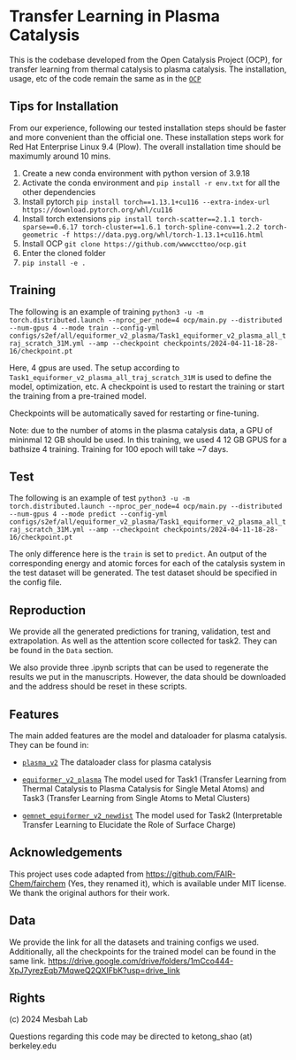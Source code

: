 # Transfer Learning in Plasma Catalysis

This is the codebase developed from the Open Catalysis Project (OCP), for transfer learning from thermal catalysis to plasma catalysis. The installation, usage, etc of the code remain the same as in the [`OCP`](https://github.com/wwwccttoo/ocp/blob/main/README_OCP.md)

## Tips for Installation
From our experience, following our tested installation steps should be faster and more convenient than the official one. These installation steps work for Red Hat Enterprise Linux 9.4 (Plow). The overall installation time should be maximumly around 10 mins.

1. Create a new conda environment with python version of 3.9.18
2. Activate the conda environment and ```pip install -r env.txt``` for all the other dependencies
3. Install pytorch ```pip install torch==1.13.1+cu116 --extra-index-url https://download.pytorch.org/whl/cu116```
4. Install torch extensions ```pip install torch-scatter==2.1.1 torch-sparse==0.6.17 torch-cluster==1.6.1 torch-spline-conv==1.2.2 torch-geometric -f https://data.pyg.org/whl/torch-1.13.1+cu116.html```
5. Install OCP ```git clone https://github.com/wwwccttoo/ocp.git```
6. Enter the cloned folder
7. ```pip install -e .```

## Training
The following is an example of training
```python3 -u -m torch.distributed.launch --nproc_per_node=4 ocp/main.py --distributed --num-gpus 4 --mode train --config-yml configs/s2ef/all/equiformer_v2_plasma/Task1_equiformer_v2_plasma_all_traj_scratch_31M.yml --amp --checkpoint checkpoints/2024-04-11-18-28-16/checkpoint.pt```

Here, 4 gpus are used. The setup according to `Task1_equiformer_v2_plasma_all_traj_scratch_31M` is used to define the model, optimization, etc. A checkpoint is used to restart the training or start the training from a pre-trained model.

Checkpoints will be automatically saved for restarting or fine-tuning.

Note: due to the number of atoms in the plasma catalysis data, a GPU of mininmal 12 GB should be used. In this training, we used 4 12 GB GPUS for a bathsize 4 training. Training for 100 epoch will take ~7 days.

## Test
The following is an example of test
```python3 -u -m torch.distributed.launch --nproc_per_node=4 ocp/main.py --distributed --num-gpus 4 --mode predict --config-yml configs/s2ef/all/equiformer_v2_plasma/Task1_equiformer_v2_plasma_all_traj_scratch_31M.yml --amp --checkpoint checkpoints/2024-04-11-18-28-16/checkpoint.pt```

The only difference here is the `train` is set to `predict`. An output of the corresponding energy and atomic forces for each of the catalysis system in the test dataset will be generated. The test dataset should be specified in the config file.

## Reproduction

We provide all the generated predictions for traning, validation, test and extrapolation. As well as the attention score collected for task2. They can be found in the `Data` section.

We also provide three .ipynb scripts that can be used to regenerate the results we put in the manuscripts. However, the data should be downloaded and the address should be reset in these scripts.

## Features

The main added features are the model and dataloader for plasma catalysis. They can be found in:
* [`plasma_v2`](https://github.com/wwwccttoo/ocp/blob/main/ocpmodels/datasets/plasma_dataset_v2.py) The dataloader class for plasma catalysis

* [`equiformer_v2_plasma`](https://github.com/wwwccttoo/ocp/blob/main/ocpmodels/models/equiformer_v2_plasma) The model used for Task1 (Transfer Learning from Thermal Catalysis to Plasma Catalysis for Single Metal Atoms) and Task3 (Transfer Learning from Single Atoms to Metal Clusters)
* [`gemnet_equiformer_v2_newdist`](https://github.com/wwwccttoo/ocp/blob/main/ocpmodels/models/gemnet_equiformer_v2_newdist) The model used for Task2 (Interpretable Transfer Learning to Elucidate the Role of Surface Charge)


## Acknowledgements

This project uses code adapted from https://github.com/FAIR-Chem/fairchem (Yes, they renamed it), which is available under MIT license. We thank the original authors for their work.


## Data
We provide the link for all the datasets and training configs we used. Additionally, all the checkpoints for the trained model can be found in the same link.
https://drive.google.com/drive/folders/1mCco444-XpJ7yrezEqb7MqweQ2QXIFbK?usp=drive_link


## Rights
(c) 2024 Mesbah Lab

Questions regarding this code may be directed to ketong_shao (at) berkeley.edu
